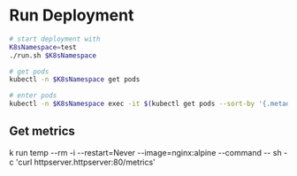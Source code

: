 # Run Deployment

```sh
# start deployment with
K8sNamespace=test
./run.sh $K8sNamespace

# get pods
kubectl -n $K8sNamespace get pods

# enter pods
kubectl -n $K8sNamespace exec -it $(kubectl get pods --sort-by '{.metadata.creationTimestamp}' | grep file-runner | grep Running | tail -n 1 | awk '{print $1}') -- sh -c 'cd /unzip/app && sh'
```

## Get metrics
k run temp --rm -i --restart=Never --image=nginx:alpine --command -- sh -c 'curl httpserver.httpserver:80/metrics'